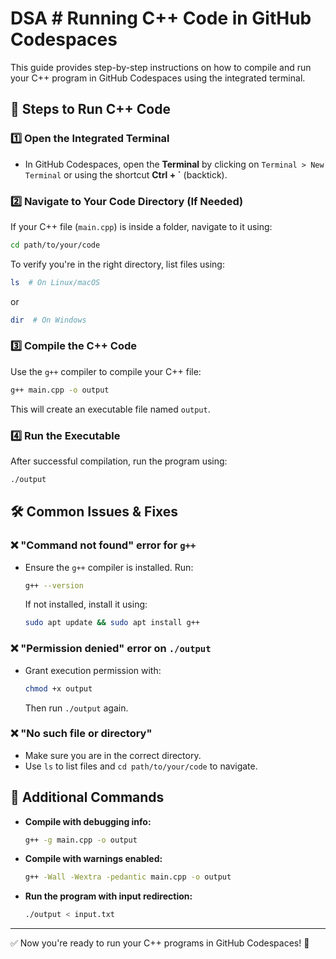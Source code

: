 # DSA # Running C++ Code in GitHub Codespaces

This guide provides step-by-step instructions on how to compile and run your C++ program in GitHub Codespaces using the integrated terminal.

## 📌 Steps to Run C++ Code

### 1️⃣ Open the Integrated Terminal
- In GitHub Codespaces, open the **Terminal** by clicking on `Terminal > New Terminal` or using the shortcut **Ctrl + `** (backtick).

### 2️⃣ Navigate to Your Code Directory (If Needed)
If your C++ file (`main.cpp`) is inside a folder, navigate to it using:
```sh
cd path/to/your/code
```
To verify you're in the right directory, list files using:
```sh
ls  # On Linux/macOS
```
or
```sh
dir  # On Windows
```

### 3️⃣ Compile the C++ Code
Use the `g++` compiler to compile your C++ file:
```sh
g++ main.cpp -o output
```
This will create an executable file named `output`.

### 4️⃣ Run the Executable
After successful compilation, run the program using:
```sh
./output
```

## 🛠️ Common Issues & Fixes

### ❌ "Command not found" error for `g++`
- Ensure the `g++` compiler is installed. Run:
  ```sh
  g++ --version
  ```
  If not installed, install it using:
  ```sh
  sudo apt update && sudo apt install g++
  ```

### ❌ "Permission denied" error on `./output`
- Grant execution permission with:
  ```sh
  chmod +x output
  ```
  Then run `./output` again.

### ❌ "No such file or directory"
- Make sure you are in the correct directory.
- Use `ls` to list files and `cd path/to/your/code` to navigate.

## 🎯 Additional Commands
- **Compile with debugging info:**
  ```sh
  g++ -g main.cpp -o output
  ```
- **Compile with warnings enabled:**
  ```sh
  g++ -Wall -Wextra -pedantic main.cpp -o output
  ```
- **Run the program with input redirection:**
  ```sh
  ./output < input.txt
  ```

---
✅ Now you're ready to run your C++ programs in GitHub Codespaces! 🚀

